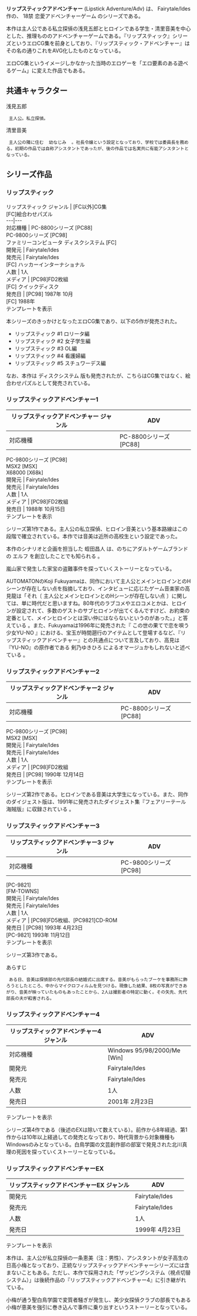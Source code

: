 **リップスティックアドベンチャー** (Lipstick Adventure/Adv) は、  Fairytale/Ides  作の、  18禁
恋愛アドベンチャーゲーム  のシリーズである。

本作は主人公である私立探偵の浅見五郎とヒロインである学生・清里音美を中心とした、推理もののアドベンチャーゲームである。『リップスティック』シリーズというエロCG集を前身としており、『リップスティック・アドベンチャー』はその名の通りこれをAVG化したものとなっている。

エロCG集というイメージしかなかった当時のエロゲーを「エロ要素のある遊べるゲーム」に変えた作品でもある。

##  共通キャラクター  

浅見五郎

     主人公。私立探偵。 
清里音美

     主人公の隣に住む  幼なじみ  。社長令嬢という設定となっており、学校では委員長を務める。初期の作品では自称アシスタントであったが、後の作品では名実共に有能アシスタントとなっている。 

##  シリーズ作品  

###  リップスティック  

リップスティック  ジャンル  |  [FC以外]CG集   
[FC]絵合わせパズル  
---|---  
対応機種  |  PC-8800シリーズ  [PC88]   
PC-9800シリーズ  [PC98]  
ファミリーコンピュータ ディスクシステム  [FC]  
開発元  |  Fairytale/Ides   
発売元  |  Fairytale/Ides   
[FC]  ハッカーインターナショナル  
人数  |  1人   
メディア  |  [PC98]FD2枚組   
[FC]  クイックディスク  
発売日  |  [PC98]  1987年  10月   
[FC]  1988年  
テンプレートを表示  
  
本シリーズのきっかけとなったエロCG集であり、以下の5作が発売された。

  * リップスティック #1 ロリータ編 
  * リップスティック #2 女子学生編 
  * リップスティック #3 OL編 
  * リップスティック #4 看護婦編 
  * リップスティック #5 スチュワーデス編 

なお、本作は  ディスクシステム  版も発売されたが、こちらはCG集ではなく、絵合わせパズルとして発売されている。

###  リップスティックアドベンチャー1  

リップスティックアドベンチャー  ジャンル  |  ADV   
---|---  
対応機種  |  PC-8800シリーズ  [PC88]   
PC-9800シリーズ  [PC98]  
MSX2  [MSX]  
X68000  [X68k]  
開発元  |  Fairytale/Ides   
発売元  |  Fairytale/Ides   
人数  |  1人   
メディア  |  [PC98]FD2枚組   
発売日  |  1988年  10月15日   
テンプレートを表示  
  
シリーズ第1作である。主人公の私立探偵、ヒロイン音美という基本路線はこの段階で確立されている。本作では音美は近所の高校生という設定であった。

本作のシナリオと企画を担当した  蛭田昌人  は、のちにアダルトゲームブランドの  エルフ  を創立したことでも知られる    。

嵐山家で発生した家宝の盗難事件を探っていくストーリーとなっている。

AUTOMATONのKoji
Fukuyamaは、同作において主人公とメインヒロインとのHシーンが存在しない点を指摘しており、インタビューに応じたゲーム音楽家の高見龍は「それ〔
主人公とメインヒロインとのHシーンが存在しない点
〕に関しては、単に時代だと思いますね。80年代のラブコメやエロコメとかは、ヒロインが設定されて、多数のゲストのサブヒロインが出てくるんですけど、お約束の定番として、メインヒロインとは深い仲にはならないというのがあった。」と答えている
  。また、Fukuyamaは1996年に発売された『  この世の果てで恋を唄う少女YU-NO
』における、宝玉が時間遡行のアイテムとして登場するなど、『リップスティックアドベンチャー』との共通点について言及しており、高見は『YU-NO』の原作者である
剣乃ゆきひろ  によるオマージュかもしれないと述べている    。

###  リップスティックアドベンチャー2  

リップスティックアドベンチャー2  ジャンル  |  ADV   
---|---  
対応機種  |  PC-8800シリーズ  [PC88]   
PC-9800シリーズ  [PC98]  
MSX2  [MSX]  
開発元  |  Fairytale/Ides   
発売元  |  Fairytale/Ides   
人数  |  1人   
メディア  |  [PC98]FD2枚組   
発売日  |  [PC98]  1990年  12月14日   
テンプレートを表示  
  
シリーズ第2作である。ヒロインである音美は大学生になっている。また、同作のダイジェスト版は、1991年に発売されたダイジェスト集『フェアリーテール海賊版』に収録されている
  。

###  リップスティックアドベンチャー3  

リップスティックアドベンチャー3  ジャンル  |  ADV   
---|---  
対応機種  |  PC-9800シリーズ  [PC98]   
[PC-9821]  
[FM-TOWNS]  
開発元  |  Fairytale/Ides   
発売元  |  Fairytale/Ides   
人数  |  1人   
メディア  |  [PC98]FD5枚組、[PC9821]CD-ROM   
発売日  |  [PC98]  1993年  4月23日    
[PC-9821]  1993年  11月12日  
テンプレートを表示  
  
シリーズ第3作である。

あらすじ

     ある日、音美は探偵部の先代部長の結婚式に出席する。音美がもらったブーケを事務所に飾ろうとしたところ、中からマイクロフィルムを見つける。現像した結果、8枚の写真ができあがり、音美が映っていたものもあったことから、2人は撮影者の特定に動く。その矢先、先代部長の夫が殺害される。 

###  リップスティックアドベンチャー4  

リップスティックアドベンチャー4  ジャンル  |  ADV   
---|---  
対応機種  |  Windows 95/98/2000/Me  [Win]   
開発元  |  Fairytale/Ides   
発売元  |  Fairytale/Ides   
人数  |  1人   
発売日  |  2001年  2月23日   
テンプレートを表示  
  
シリーズ第4作である（後述のEXは除いて数えている）。前作から8年経過、第1作からは10年以上経過しての発売となっており、時代背景から対象機種もWindowsのみとなっている。白鳥学園の文芸創作部の部室で発見された北川真理の死因を探っていくストーリーとなっている。

###  リップスティックアドベンチャーEX  

リップスティックアドベンチャーEX  ジャンル  |  ADV   
---|---  
開発元  |  Fairytale/Ides   
発売元  |  Fairytale/Ides   
人数  |  1人   
発売日  |  1999年  4月23日   
テンプレートを表示  
  
本作は、主人公が私立探偵の一条恵美（注：男性）、アシスタントが女子高生の日高小梅となっており、正統なリップスティックアドベンチャーシリーズには含まないこともある。ただし、本作で採用された「ザッピングシステム（視点切替システム）」は後続作品の『リップスティックアドベンチャー4』に引き継がれている。

小梅が通う聖白鳥学園で変質者騒ぎが発生し、美少女探偵クラブの部長でもある小梅が恵美を強引に巻き込んで事件に乗り出すというストーリーとなっている。

